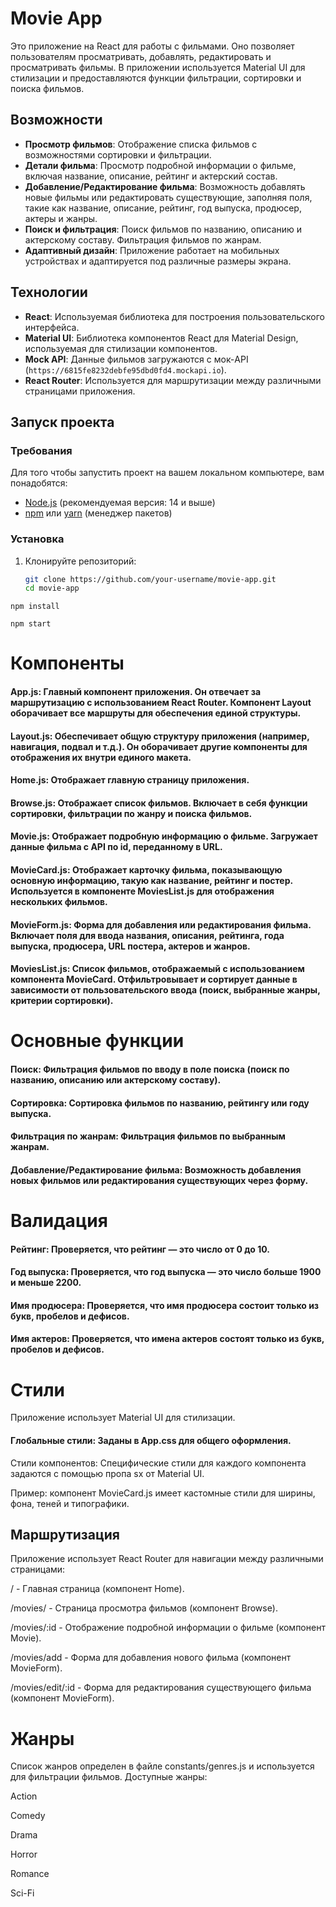 # Movie App

Это приложение на React для работы с фильмами. Оно позволяет пользователям просматривать, добавлять, редактировать и просматривать фильмы. В приложении используется Material UI для стилизации и предоставляются функции фильтрации, сортировки и поиска фильмов.

## Возможности

- **Просмотр фильмов**: Отображение списка фильмов с возможностями сортировки и фильтрации.
- **Детали фильма**: Просмотр подробной информации о фильме, включая название, описание, рейтинг и актерский состав.
- **Добавление/Редактирование фильма**: Возможность добавлять новые фильмы или редактировать существующие, заполняя поля, такие как название, описание, рейтинг, год выпуска, продюсер, актеры и жанры.
- **Поиск и фильтрация**: Поиск фильмов по названию, описанию и актерскому составу. Фильтрация фильмов по жанрам.
- **Адаптивный дизайн**: Приложение работает на мобильных устройствах и адаптируется под различные размеры экрана.

## Технологии

- **React**: Используемая библиотека для построения пользовательского интерфейса.
- **Material UI**: Библиотека компонентов React для Material Design, используемая для стилизации компонентов.
- **Mock API**: Данные фильмов загружаются с мок-API (`https://6815fe8232debfe95dbd0fd4.mockapi.io`).
- **React Router**: Используется для маршрутизации между различными страницами приложения.

## Запуск проекта

### Требования

Для того чтобы запустить проект на вашем локальном компьютере, вам понадобятся:

- [Node.js](https://nodejs.org) (рекомендуемая версия: 14 и выше)
- [npm](https://www.npmjs.com/) или [yarn](https://yarnpkg.com/) (менеджер пакетов)

### Установка

1. Клонируйте репозиторий:

   ```bash
   git clone https://github.com/your-username/movie-app.git
   cd movie-app
   ```

```
npm install

npm start
```

# Компоненты

#### App.js: Главный компонент приложения. Он отвечает за маршрутизацию с использованием React Router. Компонент Layout оборачивает все маршруты для обеспечения единой структуры.

#### Layout.js: Обеспечивает общую структуру приложения (например, навигация, подвал и т.д.). Он оборачивает другие компоненты для отображения их внутри единого макета.

#### Home.js: Отображает главную страницу приложения.

#### Browse.js: Отображает список фильмов. Включает в себя функции сортировки, фильтрации по жанру и поиска фильмов.

#### Movie.js: Отображает подробную информацию о фильме. Загружает данные фильма с API по id, переданному в URL.

#### MovieCard.js: Отображает карточку фильма, показывающую основную информацию, такую как название, рейтинг и постер. Используется в компоненте MoviesList.js для отображения нескольких фильмов.

#### MovieForm.js: Форма для добавления или редактирования фильма. Включает поля для ввода названия, описания, рейтинга, года выпуска, продюсера, URL постера, актеров и жанров.

#### MoviesList.js: Список фильмов, отображаемый с использованием компонента MovieCard. Отфильтровывает и сортирует данные в зависимости от пользовательского ввода (поиск, выбранные жанры, критерии сортировки).

# Основные функции

#### Поиск: Фильтрация фильмов по вводу в поле поиска (поиск по названию, описанию или актерскому составу).

#### Сортировка: Сортировка фильмов по названию, рейтингу или году выпуска.

#### Фильтрация по жанрам: Фильтрация фильмов по выбранным жанрам.

#### Добавление/Редактирование фильма: Возможность добавления новых фильмов или редактирования существующих через форму.

# Валидация

#### Рейтинг: Проверяется, что рейтинг — это число от 0 до 10.

#### Год выпуска: Проверяется, что год выпуска — это число больше 1900 и меньше 2200.

#### Имя продюсера: Проверяется, что имя продюсера состоит только из букв, пробелов и дефисов.

#### Имя актеров: Проверяется, что имена актеров состоят только из букв, пробелов и дефисов.

# Стили

Приложение использует Material UI для стилизации.

#### Глобальные стили: Заданы в App.css для общего оформления.

Стили компонентов: Специфические стили для каждого компонента задаются с помощью пропа sx от Material UI.

Пример: компонент MovieCard.js имеет кастомные стили для ширины, фона, теней и типографики.

## Маршрутизация

Приложение использует React Router для навигации между различными страницами:

/ - Главная страница (компонент Home).

/movies/ - Страница просмотра фильмов (компонент Browse).

/movies/:id - Отображение подробной информации о фильме (компонент Movie).

/movies/add - Форма для добавления нового фильма (компонент MovieForm).

/movies/edit/:id - Форма для редактирования существующего фильма (компонент MovieForm).

# Жанры

Список жанров определен в файле constants/genres.js и используется для фильтрации фильмов. Доступные жанры:

Action

Comedy

Drama

Horror

Romance

Sci-Fi
